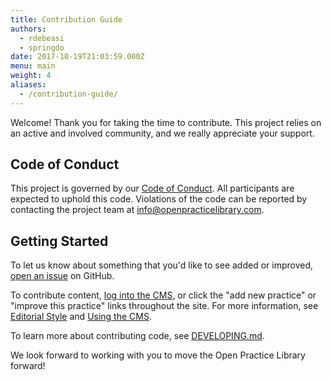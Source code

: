 ```yaml
---
title: Contribution Guide
authors:
  - rdebeasi
  - springdo
date: 2017-10-19T21:03:59.000Z
menu: main
weight: 4
aliases:
  - /contribution-guide/
---
```


Welcome! Thank you for taking the time to contribute. This project relies on an active and involved community, and we really appreciate your support.

## Code of Conduct

This project is governed by our [Code of Conduct](https://github.com/openpracticelibrary/openpracticelibrary/blob/main/CODE_OF_CONDUCT.md). All participants are expected to uphold this code. Violations of the code can be reported by contacting the project team at
[info@openpracticelibrary.com](mailto:info@openpracticelibrary.com).

## Getting Started

To let us know about something that you'd like to see added or improved, [open an issue](https://github.com/openpracticelibrary/openpracticelibrary/issues) on GitHub.

To contribute content, [log into the CMS](/admin/), or click the "add new practice" or "improve this practice" links throughout the site. For more information, see [Editorial Style](/page/editorial/) and [Using the CMS](/page/cms/).

To learn more about contributing code, see [DEVELOPING.md](https://github.com/openpracticelibrary/openpracticelibrary/blob/main/DEVELOPING.md).

We look forward to working with you to move the Open Practice Library forward!
